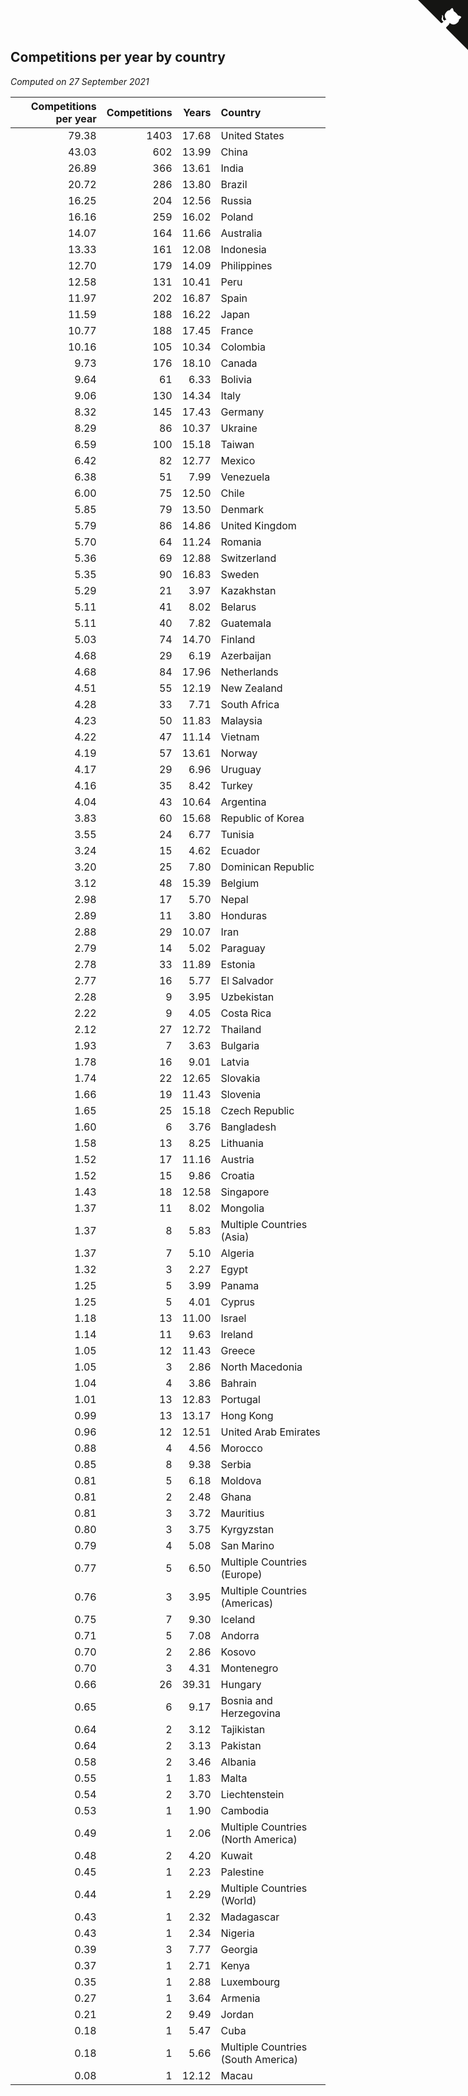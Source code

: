## Competitions per year by country

*Computed on 27 September 2021*

| Competitions per year | Competitions | Years | Country |
| ---: | ---: | ---: | :--- |
| 79.38 | 1403 | 17.68 | United States |
| 43.03 | 602 | 13.99 | China |
| 26.89 | 366 | 13.61 | India |
| 20.72 | 286 | 13.80 | Brazil |
| 16.25 | 204 | 12.56 | Russia |
| 16.16 | 259 | 16.02 | Poland |
| 14.07 | 164 | 11.66 | Australia |
| 13.33 | 161 | 12.08 | Indonesia |
| 12.70 | 179 | 14.09 | Philippines |
| 12.58 | 131 | 10.41 | Peru |
| 11.97 | 202 | 16.87 | Spain |
| 11.59 | 188 | 16.22 | Japan |
| 10.77 | 188 | 17.45 | France |
| 10.16 | 105 | 10.34 | Colombia |
| 9.73 | 176 | 18.10 | Canada |
| 9.64 | 61 | 6.33 | Bolivia |
| 9.06 | 130 | 14.34 | Italy |
| 8.32 | 145 | 17.43 | Germany |
| 8.29 | 86 | 10.37 | Ukraine |
| 6.59 | 100 | 15.18 | Taiwan |
| 6.42 | 82 | 12.77 | Mexico |
| 6.38 | 51 | 7.99 | Venezuela |
| 6.00 | 75 | 12.50 | Chile |
| 5.85 | 79 | 13.50 | Denmark |
| 5.79 | 86 | 14.86 | United Kingdom |
| 5.70 | 64 | 11.24 | Romania |
| 5.36 | 69 | 12.88 | Switzerland |
| 5.35 | 90 | 16.83 | Sweden |
| 5.29 | 21 | 3.97 | Kazakhstan |
| 5.11 | 41 | 8.02 | Belarus |
| 5.11 | 40 | 7.82 | Guatemala |
| 5.03 | 74 | 14.70 | Finland |
| 4.68 | 29 | 6.19 | Azerbaijan |
| 4.68 | 84 | 17.96 | Netherlands |
| 4.51 | 55 | 12.19 | New Zealand |
| 4.28 | 33 | 7.71 | South Africa |
| 4.23 | 50 | 11.83 | Malaysia |
| 4.22 | 47 | 11.14 | Vietnam |
| 4.19 | 57 | 13.61 | Norway |
| 4.17 | 29 | 6.96 | Uruguay |
| 4.16 | 35 | 8.42 | Turkey |
| 4.04 | 43 | 10.64 | Argentina |
| 3.83 | 60 | 15.68 | Republic of Korea |
| 3.55 | 24 | 6.77 | Tunisia |
| 3.24 | 15 | 4.62 | Ecuador |
| 3.20 | 25 | 7.80 | Dominican Republic |
| 3.12 | 48 | 15.39 | Belgium |
| 2.98 | 17 | 5.70 | Nepal |
| 2.89 | 11 | 3.80 | Honduras |
| 2.88 | 29 | 10.07 | Iran |
| 2.79 | 14 | 5.02 | Paraguay |
| 2.78 | 33 | 11.89 | Estonia |
| 2.77 | 16 | 5.77 | El Salvador |
| 2.28 | 9 | 3.95 | Uzbekistan |
| 2.22 | 9 | 4.05 | Costa Rica |
| 2.12 | 27 | 12.72 | Thailand |
| 1.93 | 7 | 3.63 | Bulgaria |
| 1.78 | 16 | 9.01 | Latvia |
| 1.74 | 22 | 12.65 | Slovakia |
| 1.66 | 19 | 11.43 | Slovenia |
| 1.65 | 25 | 15.18 | Czech Republic |
| 1.60 | 6 | 3.76 | Bangladesh |
| 1.58 | 13 | 8.25 | Lithuania |
| 1.52 | 17 | 11.16 | Austria |
| 1.52 | 15 | 9.86 | Croatia |
| 1.43 | 18 | 12.58 | Singapore |
| 1.37 | 11 | 8.02 | Mongolia |
| 1.37 | 8 | 5.83 | Multiple Countries (Asia) |
| 1.37 | 7 | 5.10 | Algeria |
| 1.32 | 3 | 2.27 | Egypt |
| 1.25 | 5 | 3.99 | Panama |
| 1.25 | 5 | 4.01 | Cyprus |
| 1.18 | 13 | 11.00 | Israel |
| 1.14 | 11 | 9.63 | Ireland |
| 1.05 | 12 | 11.43 | Greece |
| 1.05 | 3 | 2.86 | North Macedonia |
| 1.04 | 4 | 3.86 | Bahrain |
| 1.01 | 13 | 12.83 | Portugal |
| 0.99 | 13 | 13.17 | Hong Kong |
| 0.96 | 12 | 12.51 | United Arab Emirates |
| 0.88 | 4 | 4.56 | Morocco |
| 0.85 | 8 | 9.38 | Serbia |
| 0.81 | 5 | 6.18 | Moldova |
| 0.81 | 2 | 2.48 | Ghana |
| 0.81 | 3 | 3.72 | Mauritius |
| 0.80 | 3 | 3.75 | Kyrgyzstan |
| 0.79 | 4 | 5.08 | San Marino |
| 0.77 | 5 | 6.50 | Multiple Countries (Europe) |
| 0.76 | 3 | 3.95 | Multiple Countries (Americas) |
| 0.75 | 7 | 9.30 | Iceland |
| 0.71 | 5 | 7.08 | Andorra |
| 0.70 | 2 | 2.86 | Kosovo |
| 0.70 | 3 | 4.31 | Montenegro |
| 0.66 | 26 | 39.31 | Hungary |
| 0.65 | 6 | 9.17 | Bosnia and Herzegovina |
| 0.64 | 2 | 3.12 | Tajikistan |
| 0.64 | 2 | 3.13 | Pakistan |
| 0.58 | 2 | 3.46 | Albania |
| 0.55 | 1 | 1.83 | Malta |
| 0.54 | 2 | 3.70 | Liechtenstein |
| 0.53 | 1 | 1.90 | Cambodia |
| 0.49 | 1 | 2.06 | Multiple Countries (North America) |
| 0.48 | 2 | 4.20 | Kuwait |
| 0.45 | 1 | 2.23 | Palestine |
| 0.44 | 1 | 2.29 | Multiple Countries (World) |
| 0.43 | 1 | 2.32 | Madagascar |
| 0.43 | 1 | 2.34 | Nigeria |
| 0.39 | 3 | 7.77 | Georgia |
| 0.37 | 1 | 2.71 | Kenya |
| 0.35 | 1 | 2.88 | Luxembourg |
| 0.27 | 1 | 3.64 | Armenia |
| 0.21 | 2 | 9.49 | Jordan |
| 0.18 | 1 | 5.47 | Cuba |
| 0.18 | 1 | 5.66 | Multiple Countries (South America) |
| 0.08 | 1 | 12.12 | Macau |


<a href="https://github.com/jonatanklosko/wca_statistics" class="github-corner" aria-label="View source on Github"><svg width="80" height="80" viewBox="0 0 250 250" style="fill:#151513; color:#fff; position: absolute; top: 0; border: 0; right: 0;" aria-hidden="true"><path d="M0,0 L115,115 L130,115 L142,142 L250,250 L250,0 Z"></path><path d="M128.3,109.0 C113.8,99.7 119.0,89.6 119.0,89.6 C122.0,82.7 120.5,78.6 120.5,78.6 C119.2,72.0 123.4,76.3 123.4,76.3 C127.3,80.9 125.5,87.3 125.5,87.3 C122.9,97.6 130.6,101.9 134.4,103.2" fill="currentColor" style="transform-origin: 130px 106px;" class="octo-arm"></path><path d="M115.0,115.0 C114.9,115.1 118.7,116.5 119.8,115.4 L133.7,101.6 C136.9,99.2 139.9,98.4 142.2,98.6 C133.8,88.0 127.5,74.4 143.8,58.0 C148.5,53.4 154.0,51.2 159.7,51.0 C160.3,49.4 163.2,43.6 171.4,40.1 C171.4,40.1 176.1,42.5 178.8,56.2 C183.1,58.6 187.2,61.8 190.9,65.4 C194.5,69.0 197.7,73.2 200.1,77.6 C213.8,80.2 216.3,84.9 216.3,84.9 C212.7,93.1 206.9,96.0 205.4,96.6 C205.1,102.4 203.0,107.8 198.3,112.5 C181.9,128.9 168.3,122.5 157.7,114.1 C157.9,116.9 156.7,120.9 152.7,124.9 L141.0,136.5 C139.8,137.7 141.6,141.9 141.8,141.8 Z" fill="currentColor" class="octo-body"></path></svg></a><style>.github-corner:hover .octo-arm{animation:octocat-wave 560ms ease-in-out}@keyframes octocat-wave{0%,100%{transform:rotate(0)}20%,60%{transform:rotate(-25deg)}40%,80%{transform:rotate(10deg)}}@media (max-width:500px){.github-corner:hover .octo-arm{animation:none}.github-corner .octo-arm{animation:octocat-wave 560ms ease-in-out}}</style>
